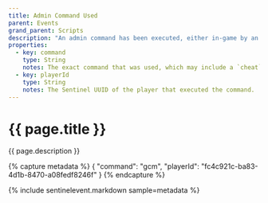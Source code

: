 ```yaml
---
title: Admin Command Used
parent: Events
grand_parent: Scripts
description: "An admin command has been executed, either in-game by an admin, using the Sentinel web interface, or from a Sentinel script."
properties:
  - key: command
    type: String
    notes: The exact command that was used, which may include a `cheat` prefix. Sentinel makes no attempt to parse this command.
  - key: playerId
    type: String
    notes: The Sentinel UUID of the player that executed the command.
---
```

# {{ page.title }}

{{ page.description }}

{% capture metadata %}
{
  "command": "gcm",
  "playerId": "fc4c921c-ba83-4d1b-8470-a08fedf8246f"
}
{% endcapture %}

{% include sentinelevent.markdown sample=metadata %}
